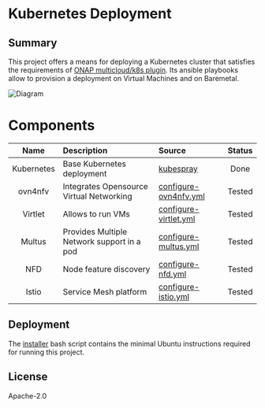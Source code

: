 # Kubernetes Deployment

## Summary

This project offers a means for deploying a Kubernetes cluster
that satisfies the requirements of [ONAP multicloud/k8s plugin][1]. Its
ansible playbooks allow to provision a deployment on Virtual Machines and on Baremetal.

![Diagram](../../../docs/img/diagram.png)

# Components

| Name           | Description                                   | Source                            | Status |
|:--------------:|:----------------------------------------------|:----------------------------------|:------:|
| Kubernetes     | Base Kubernetes deployment                    | [kubespray][2]                    | Done   |
| ovn4nfv        | Integrates Opensource Virtual Networking      | [configure-ovn4nfv.yml][3]        | Tested |
| Virtlet        | Allows to run VMs                             | [configure-virtlet.yml][4]        | Tested |
| Multus         | Provides Multiple Network support in a pod    | [configure-multus.yml][5]         | Tested |
| NFD            | Node feature discovery                        | [configure-nfd.yml][6]            | Tested |
| Istio          | Service Mesh platform                         | [configure-istio.yml][7]          | Tested |

## Deployment

The [installer](installer.sh) bash script contains the minimal
Ubuntu instructions required for running this project.

## License

Apache-2.0

[1]: https://git.onap.org/multicloud/k8s
[2]: https://github.com/kubernetes-incubator/kubespray
[3]: playbooks/configure-ovn4nfv.yml
[4]: playbooks/configure-virtlet.yml
[5]: playbooks/configure-multus.yml
[6]: playbooks/configure-nfd.yml
[7]: playbooks/configure-istio.yml
